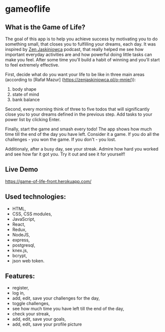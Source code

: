 # gameoflife

## What is the Game of Life?

The goal of this app is to help you achieve success by motivating you to do something small, that closes you to fulfilling your dreams, each day. It was inspired by [Zen Jaskiniowca](https://zenjaskiniowca.pl/jak-wyrobic-nawyk-wygrywania/) podcast, that really helped me see how important everyday activities are and how powerful doing little tasks can make you feel. After some time you'll build a habit of winning and you'll start to feel extremely effective.

First, decide what do you want your life to be like in three main areas (according to [Rafał Mazur] (https://zenjaskiniowca.pl/o-mnie/)):
1. body shape
2. state of mind
3. bank balance

Second, every morning think of three to five todos that will significantly close you to your dreams defined in the previous step. Add tasks to your power list by clicking Enter.

Finally, start the game and smash every todo! The app shows how much time till the end of the day you have left. Consider it a game. If you do all the challenges - you won the game. If you don't - you lost.

Additionaly, after a busy day, see your streak. Admire how hard you worked and see how far it got you. Try it out and see it for yourself!

## Live Demo
https://game-of-life-front.herokuapp.com/

## Used technologies:
- HTML,
- CSS, CSS modules,
- JavaScript,
- React,
- Redux,
- NodeJS,
- express,
- postgresql,
- knex.js,
- bcrypt,
- json web token.

## Features:
- register,
- log in,
- add, edit, save your challenges for the day,
- toggle challenges,
- see how much time you have left till the end of the day,
- check your streak,
- add, edit, save your goals,
- add, edit, save your profile picture
